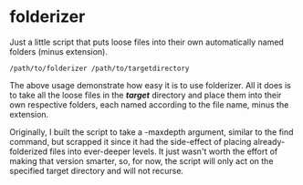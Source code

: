 # folderizer
Just a little script that puts loose files into their own automatically named folders (minus extension).
```
/path/to/folderizer /path/to/targetdirectory
```
The above usage demonstrate how easy it is to use folderizer. All it does is to take all the loose files in the ***target*** directory and place them into their own respective folders, each named according to the file name, minus the extension.

Originally, I built the script to take a -maxdepth argument, similar to the find command, but scrapped it since it had the side-effect of placing already-folderized files into ever-deeper levels. It just wasn't worth the effort of making that version smarter, so, for now, the script will only act on the specified target directory and will not recurse.